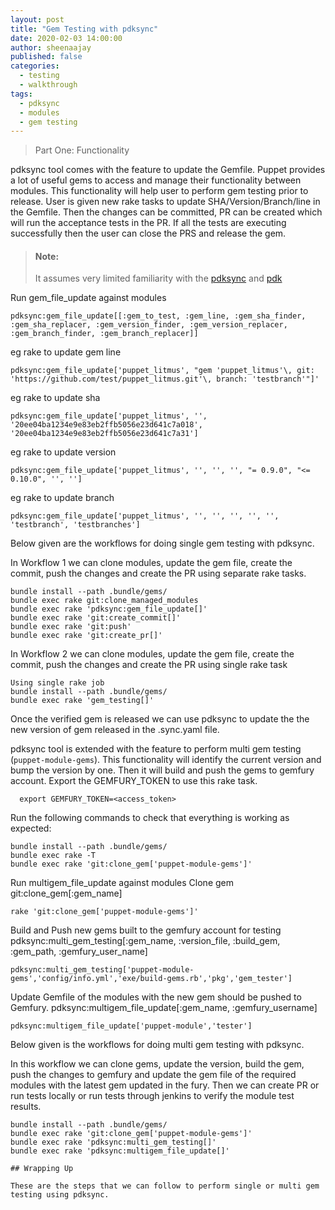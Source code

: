 ```yaml
---
layout: post
title: "Gem Testing with pdksync"
date: 2020-02-03 14:00:00
author: sheenaajay
published: false
categories:
  - testing
  - walkthrough
tags:
  - pdksync
  - modules
  - gem testing
---
```


> Part One: Functionality
> 
pdksync tool comes with the feature to update the Gemfile. Puppet provides a lot of useful gems to access and manage their functionality between modules. This functionality will help user to perform gem testing prior to release. User is given new rake tasks to update SHA/Version/Branch/line in the Gemfile. Then the changes can be committed, PR can be created which will run the acceptance tests in the PR. If all the tests are executing successfully then the user can close the PRS and release the gem. 

> #### Note:
>
> It assumes very limited familiarity with the [pdksync](https://github.com/puppetlabs/pdksync) and [pdk](https://puppet.com/blog/keep-your-puppet-modules-up-to-date-pdk/)
> 

Run gem_file_update against modules
```shell
pdksync:gem_file_update[[:gem_to_test, :gem_line, :gem_sha_finder, :gem_sha_replacer, :gem_version_finder, :gem_version_replacer, :gem_branch_finder, :gem_branch_replacer]] 
```
eg rake to update gem line 
```shell
pdksync:gem_file_update['puppet_litmus', "gem 'puppet_litmus'\, git: 'https://github.com/test/puppet_litmus.git'\, branch: 'testbranch'"]'
```
eg rake to update sha 
```shell
pdksync:gem_file_update['puppet_litmus', '', '20ee04ba1234e9e83eb2ffb5056e23d641c7a018', '20ee04ba1234e9e83eb2ffb5056e23d641c7a31']
```
eg rake to update version
```shell
pdksync:gem_file_update['puppet_litmus', '', '', '', "= 0.9.0", "<= 0.10.0", '', '']
```
eg rake to update branch
```shell
pdksync:gem_file_update['puppet_litmus', '', '', '', '', '', 'testbranch', 'testbranches']
```

Below given are the workflows for doing single gem testing with pdksync.


In Workflow 1 we can clone modules, update the gem file, create the commit, push the changes and create the PR using separate rake tasks.
```shell
bundle install --path .bundle/gems/
bundle exec rake git:clone_managed_modules
bundle exec rake 'pdksync:gem_file_update[]'
bundle exec rake 'git:create_commit[]'
bundle exec rake 'git:push'
bundle exec rake 'git:create_pr[]'
```

In Workflow 2 we can clone modules, update the gem file, create the commit, push the changes and create the PR using single rake task
```
Using single rake job
bundle install --path .bundle/gems/
bundle exec rake 'gem_testing[]'
```

Once the verified gem is released we can use pdksync to update the the new version of gem released in the  .sync.yaml file.

pdksync tool is extended with the feature to perform multi gem testing (`puppet-module-gems`). This functionality will identify the current version and bump the version by one. Then it will build and push the gems to gemfury account. Export the GEMFURY_TOKEN to use this rake task.

 ```shell
   export GEMFURY_TOKEN=<access_token>
   ```

Run the following commands to check that everything is working as expected:

```shell
bundle install --path .bundle/gems/
bundle exec rake -T
bundle exec rake 'git:clone_gem['puppet-module-gems']'
```

Run multigem_file_update against modules
Clone gem
git:clone_gem[:gem_name]
```shell
rake 'git:clone_gem['puppet-module-gems']'
```

Build and Push new gems built to the gemfury account for testing
pdksync:multi_gem_testing[:gem_name, :version_file, :build_gem, :gem_path, :gemfury_user_name]
```shell
pdksync:multi_gem_testing['puppet-module-gems','config/info.yml','exe/build-gems.rb','pkg','gem_tester']
```

Update Gemfile of the modules with the new gem should be pushed to Gemfury.
pdksync:multigem_file_update[:gem_name, :gemfury_username]
```shell
pdksync:multigem_file_update['puppet-module','tester']
```

Below given is the workflows for doing multi gem testing with pdksync.

In this workflow we can clone gems, update the version, build the gem, push the changes to gemfury and update the gem file of the required modules with the latest gem updated in the fury. Then we can create PR or run tests locally or run tests through jenkins to verify the module test results.

```shell
bundle install --path .bundle/gems/
bundle exec rake 'git:clone_gem['puppet-module-gems']'
bundle exec rake 'pdksync:multi_gem_testing[]'
bundle exec rake 'pdksync:multigem_file_update[]'

## Wrapping Up

These are the steps that we can follow to perform single or multi gem testing using pdksync.